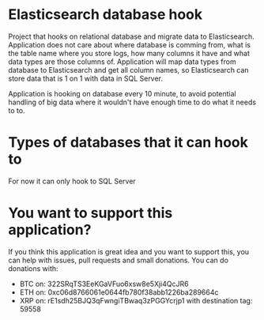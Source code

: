 # Elasticsearch database hook
Project that hooks on relational database and migrate data to Elasticsearch.
Application does not care about where database is comming from, what is the table name where you store logs, how many columns it have
and what data types are those columns of. Application will map data types from database to Elasticsearch and get all column names,
so Elasticsearch can store data that is 1 on 1 with data in SQL Server.

Application is hooking on database every 10 minute, to avoid potential handling of big data where it wouldn't have enough time to
do what it needs to to.

# Types of databases that it can hook to
For now it can only hook to SQL Server

# You want to support this application?
If you think this application is great idea and you want to support this, you can help with issues, pull requests and small donations.
You can do donations with:
  - BTC on: 322SRqTS3EeKGaVFuo6xsw8e5Xji4QcJR6
  - ETH on: 0xc06d8766061e0644fb780f38abb1226ba289664c
  - XRP on: rE1sdh25BJQ3qFwngiTBwaq3zPGGYcrjp1 with destination tag: 59558
